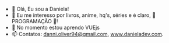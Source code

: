 - 👋 Olá, Eu sou a Daniela!
- 👀 Eu me interesso por livros, anime, hq's, séries e é claro, 💞️ PROGRAMAÇÃO 💞️!
- 🌱 No momento estou aprendo VUEjs
- 📫 Contatos: danni.oliver94@gmail.com, www.danieladev.com.

<!---
daniela-mo/daniela-mo is a ✨ special ✨ repository because its `README.md` (this file) appears on your GitHub profile.
You can click the Preview link to take a look at your changes.
--->
